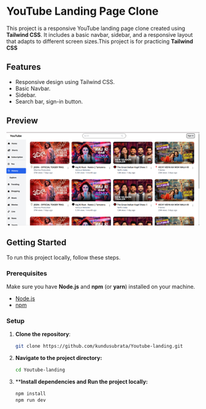 
# YouTube Landing Page Clone

This project is a responsive YouTube landing page clone created using **Tailwind CSS**. It includes a basic navbar, sidebar, and a responsive layout that adapts to different screen sizes.This project is for practicing **Tailwind CSS**

## Features

- Responsive design using Tailwind CSS.
- Basic Navbar.
- Sidebar.
- Search bar, sign-in button.

## Preview

![YouTube Landing Page](./public/youtube.png)

## Getting Started

To run this project locally, follow these steps.

### Prerequisites

Make sure you have **Node.js** and **npm** (or **yarn**) installed on your machine.

- [Node.js](https://nodejs.org/en/download/)
- [npm](https://www.npmjs.com/get-npm)

### Setup

1. **Clone the repository**:

   ```bash
   git clone https://github.com/kundusubrata/Youtube-landing.git
   ```
2. **Navigate to the project directory:**
	```bash
	cd Youtube-landing
	```
3. ****Install dependencies and Run the project locally:**
	```bash
	npm install
	npm run dev
	```
